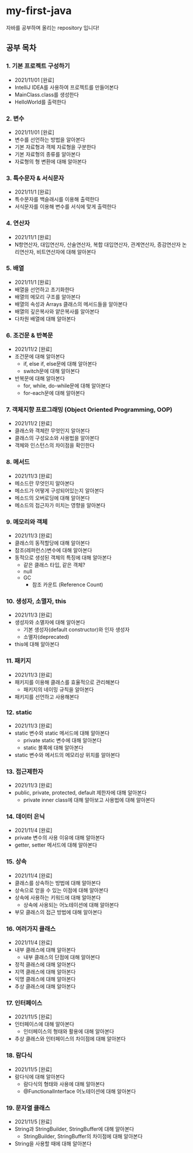 # my-first-java

자바를 공부하며 올리는 repository 입니다!

## 공부 목차

### 1. 기본 프로젝트 구성하기

- 2021/11/01 [완료]
- IntelliJ IDEA를 사용하여 프로젝트를 만들어본다
- MainClass.class를 생성한다
- HelloWorld를 출력한다

### 2. 변수

- 2021/11/01 [완료]
- 변수를 선언하는 방법을 알아본다
- 기본 자료형과 객체 자료형을 구분한다
- 기본 자료형의 종류를 알아본다
- 자료형의 형 변환에 대해 알아본다

### 3. 특수문자 & 서식문자

- 2021/11/1 [완료]
- 특수문자를 백슬래시를 이용해 출력한다
- 서식문자를 이용해 변수를 서식에 맞게 출력한다

### 4. 연산자

- 2021/11/1 [완료]
- N항연산자, 대입연산자, 산술연산자, 복합 대입연산자, 관계연산자, 증감연산자
  논리연산자, 비트연산자에 대해 알아본다

### 5. 배열

- 2021/11/1 [완료]
- 배열을 선언하고 초기화한다
- 배열의 메모리 구조를 알아본다
- 배열의 속성과 Arrays 클래스의 메서드들을 알아본다
- 배열의 깊은복사와 얕은복사를 알아본다
- 다차원 배열에 대해 알아본다

### 6. 조건문 & 반복문

- 2021/11/2 [완료]
- 조건문에 대해 알아본다
  - if, else if, else문에 대해 알아본다
  - switch문에 대해 알아본다
- 반복문에 대해 알아본다
  - for, while, do-while문에 대해 알아본다
  - for-each문에 대해 알아본다

### 7. 객체지향 프로그래밍 (Object Oriented Programming, OOP)

- 2021/11/2 [완료]
- 클래스와 객체란 무엇인지 알아본다
- 클래스의 구성요소와 사용법을 알아본다
- 객체와 인스턴스의 차이점을 확인한다

### 8. 메서드

- 2021/11/3 [완료]
- 메소드란 무엇인지 알아본다
- 메소드가 어떻게 구성되어있는지 알아본다
- 메소드의 오버로딩에 대해 알아본다
- 메소드의 접근자가 미치는 영향을 알아본다

### 9. 메모리와 객체

- 2021/11/3 [완료]
- 클래스의 동적할당에 대해 알아본다
- 참조(레퍼런스)변수에 대해 알아본다
- 동적으로 생성된 객체의 특징에 대해 알아본다
  - 같은 클래스 타입, 같은 객체?
  - null
  - GC
    - 참조 카운트 (Reference Count)

### 10. 생성자, 소멸자, this

- 2021/11/3 [완료]
- 생성자와 소멸자에 대해 알아본다
  - 기본 생성자(default constructor)와 인자 생성자
  - 소멸자(deprecated)
- this에 대해 알아본다

### 11. 패키지

- 2021/11/3 [완료]
- 패키지를 이용해 클래스를 효율적으로 관리해본다
  - 패키지의 네이밍 규칙을 알아본다
- 패키지를 선언하고 사용해본다

### 12. static

- 2021/11/3 [완료]
- static 변수와 static 메서드에 대해 알아본다
  - private static 변수에 대해 알아본다
  - static 블록에 대해 알아본다
- static 변수와 메서드의 메모리상 위치를 알아본다

### 13. 접근제한자

- 2021/11/3 [완료]
- public, private, protected, default 제한자에 대해 알아본다
  - private inner class에 대해 알아보고 사용법에 대해 알아본다

### 14. 데이터 은닉

- 2021/11/4 [완료]
- private 변수의 사용 이유에 대해 알아본다
- getter, setter 메서드에 대해 알아본다

### 15. 상속

- 2021/11/4 [완료]
- 클래스를 상속하는 방법에 대해 알아본다
- 상속으로 얻을 수 있는 이점에 대해 알아본다
- 상속에 사용하는 키워드에 대해 알아본다
  - 상속에 사용되는 어노테이션에 대해 알아본다
- 부모 클래스의 접근 방법에 대해 알아본다

### 16. 여러가지 클래스

- 2021/11/4 [완료]
- 내부 클래스에 대해 알아본다
  - 내부 클래스의 단점에 대해 알아본다
- 정적 클래스에 대해 알아본다
- 지역 클래스에 대해 알아본다
- 익명 클래스에 대해 알아본다
- 추상 클래스에 대해 알아본다

### 17. 인터페이스

- 2021/11/5 [완료]
- 인터페이스에 대해 알아본다
  - 인터페이스의 형태와 활용에 대해 알아본다
- 추상 클래스와 인터페이스의 차이점에 대해 알아본다

### 18. 람다식

- 2021/11/5 [완료]
- 람다식에 대해 알아본다
  - 람다식의 형태와 사용에 대해 알아본다
  - @FunctionalInterface 어노테이션에 대해 알아본다

### 19. 문자열 클래스

- 2021/11/5 [완료]
- String과 StringBuilder, StringBuffer에 대해 알아본다
  - StringBuilder, StringBuffer의 차이점에 대해 알아본다
- String을 사용할 때에 대해 알아본다